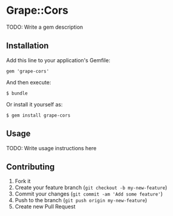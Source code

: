 # Grape::Cors

TODO: Write a gem description

## Installation

Add this line to your application's Gemfile:

    gem 'grape-cors'

And then execute:

    $ bundle

Or install it yourself as:

    $ gem install grape-cors

## Usage

TODO: Write usage instructions here

## Contributing

1. Fork it
2. Create your feature branch (`git checkout -b my-new-feature`)
3. Commit your changes (`git commit -am 'Add some feature'`)
4. Push to the branch (`git push origin my-new-feature`)
5. Create new Pull Request
